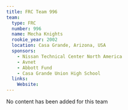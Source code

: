 ```yaml
---
title: FRC Team 996
team:
  type: FRC
  number: 996
  name: Mecha Knights
  rookie_year: 2002
  location: Casa Grande, Arizona, USA
  sponsors:
    - Nissan Technical Center North America
    - Avnet
    - Abbott Fund
    - Casa Grande Union High School
  links:
    Website: 
---
```

No content has been added for this team